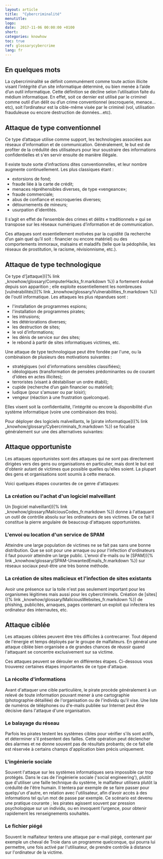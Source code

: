 ```yaml
---
layout: article
title:  "Cybercriminalité"
menutitle:
logo:
date:  2017-11-06 00:00:00 +0100
short:
categories: knowhow
toc: true
ref: glossarycybercrime
lang: fr
---
```

En quelques mots
----------------
La cybercriminalité se définit communément comme toute action illicite
visant l’intégrité d’un site informatique déterminé, ou bien menée à
l’aide d’un outil informatique. Cette définition se décline selon
l’utilisation faite du médium informatique. En effet, soit ce dernier
est utilisé par le criminel comme outil d’un délit ou d’un crime
conventionnel (escroquerie, menace…etc), soit l’ordinateur est la
cible-même visée par le criminel (vol, utilisation frauduleuse ou encore
destruction de données…etc).


Attaque de type conventionnel
-----------------------------
Ce type d’attaque utilise comme support, les technologies associées aux
réseaux d’information et de communication. Généralement, le but est de
profiter de la crédulité des utilisateurs pour leur soustraire des
informations confidentielles et s'en servir ensuite de manière illégale.

Il existe toute sorte d’infractions dites conventionnelles, et leur
nombre augmente continuellement. Les plus classiques étant :

* extorsions de fond;
* fraude liée à la carte de crédit;
* menaces répréhensibles diverses, de type «vengeance»;
* fraude commerciale;
* abus de confiance et escroqueries diverses;
* détournements de mineurs;
* usurpation d'identités.

Il s’agit en effet de l’ensemble des crimes et délits « traditionnels »
qui se transpose sur les réseaux numériques d’information et de
communication.

Ces attaques sont essentiellement motivées par la cupidité (la recherche
d’un gain quel qu’il soit : financier ou encore matériel) ou des
comportements immoraux, malsains et maladifs (telle que la pédophilie,
les réseaux de prostitution, le racisme, révisionnisme, etc.).


Attaque de type technologique
-----------------------------
Ce type d’[attaque]({% link _knowhow/glossary/ComputerHacks_fr.markdown %}) a
fortement évolué depuis son apparition ; elle exploite essentiellement
les nombreuses [vulnérabilités]({% link _knowhow/glossary/Vulnerabilities_fr.markdown %}) de l'outil
informatique. Les attaques les plus répandues sont :

* l'installation de programmes espions;
* l'installation de programmes pirates;
* les intrusions;
* les détériorations diverses;
* les destruction de sites;
* le vol d’informations;
* les dénis de service sur des sites;
* le rebond à partir de sites informatiques victimes, etc.

Une attaque de type technologique peut être fondée par l'une, ou la
combinaison de plusieurs des motivations suivantes :

* stratégiques (vol d'informations sensibles classifiées);
* idéologiques (transformation de pensées prédominantes ou de courant
  d’idées en actes illicites);
* terroristes (visant à déstabiliser un ordre établi);
* cupide (recherche d’un gain financier ou matériel);
* ludique (pour s'amuser ou par loisir);
* vengeur (réaction à une frustration quelconque).

Elles visent soit la confidentialité, l’intégrité ou encore la
disponibilité d’un système informatique (voire une combinaison des
trois).

Pour déployer des logiciels malveillants, le [pirate informatique]({% link _knowhow/glossary/Cybercriminals_fr.markdown %}) se focalise généralement sur une des alternatives suivantes:


Attaque opportuniste
--------------------
Les attaques opportunistes sont des attaques qui ne sont pas directement
dirigées vers des gens ou organisations en particulier, mais dont le but
est d'obtenir autant de victimes que possible quelles qu'elles soient.
La plupart des gens et organisations sont soumis à cette menace.

Voici quelques étapes courantes de ce genre d'attaques:

### La création ou l'achat d'un logiciel malveillant
Un [logiciel malveillant]({% link _knowhow/glossary/MaliciousCodes_fr.markdown %}) donne
à l'attaquant un outil de contrôle absolu sur les ordinateurs de ses
victimes. De ce fait il constitue la pierre angulaire de beaucoup
d'attaques opportunistes.

### L'envoi ou location d'un service de SPAM

Atteindre une large population de victimes ne se fait pas sans une bonne
distribution. Que se soit pour une arnaque ou pour l'infection
d'ordinateurs il faut pouvoir atteindre un large public. L'envoi
d'e-mails ou le
[SPAM]({% link _knowhow/glossary/SPAM-UnwantedEmails_fr.markdown %}) sur
réseaux sociaux peut-être une très bonne méthode.

### La création de sites malicieux et l'infection de sites existants

Avoir une présence sur la toile n'est pas seulement important pour les
organismes légitimes mais aussi pour les cybercriminels. Création de
[sites]({% link _knowhow/glossary/MaliciousWebsites_fr.markdown %}) de phishing,
publicités, arnaques, pages contenant un exploit qui infectera les
ordinateur des internautes, etc.


Attaque ciblée
--------------
Les attaques ciblées peuvent être très difficiles à contrecarrer. Tout
dépend de l'énergie et temps déployés par le groupe de malfaiteurs. En
général une attaque ciblée bien organisée a de grandes chances de
réussir quand l'attaquant se concentre exclusivement sur sa victime.

Ces attaques peuvent se dérouler en différentes étapes. Ci-dessous vous
trouverez certaines étapes importantes de ce type d'attaque.

### La récolte d'informations
Avant d'attaquer une cible particulière, le pirate procède généralement
à un relevé de toute information pouvant mener à une cartographie
(photographie détaillée) de l'organisation ou de l'individu qu'il vise.
Une liste de numéros de téléphones ou d'e-mails publiée sur Internet
peut être décisive dans l'attaque d'une organisation.

### Le balayage du réseau
Parfois les pirates testent les systèmes cibles pour vérifier s'ils sont
actifs, et déterminer s'il présentent des failles. Cette opération peut
déclencher des alarmes et ne donne souvent pas de résultats probants; de
ce fait elle est réservée à certains champs d'application bien précis
uniquement.

### L'ingénierie sociale
Souvent l'attaque sur les systèmes informatiques sera impossible car
trop protégés. Dans le cas de l'ingénierie sociale ('social
engineering'), plutôt que d'utiliser une faille technique du système, le
malfaiteur utilisera plutôt la crédulité de l'être humain. Il tentera
par exemple de se faire passer pour quelqu'un d'autre, en relation avec
l'utilisateur, afin d’avoir accès à des informations tel qu’un mot de
passe par exemple. Ce scénario est devenu une pratique courante ; les
pirates agissent souvent par pression psychologique sur un individu, ou
en invoquent l’urgence, pour obtenir rapidement les renseignements
souhaités.

### Le fichier piégé
Souvent le malfaiteur tentera une attaque par e-mail piégé, contenant
par exemple un cheval de
Troie dans un programme quelconque, qui pourra lui permettre, une fois
activé par l'utilisateur, de prendre contrôle à distance sur
l'ordinateur de la victime.
